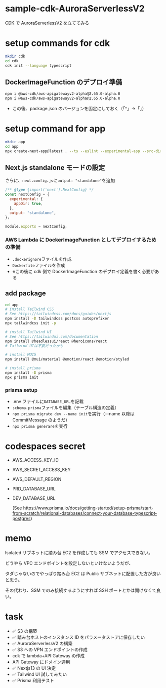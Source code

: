 # sample-cdk-AuroraServerlessV2

CDK で AuroraServerlessV2 を立ててみる

# setup commands for cdk

```sh
mkdir cdk
cd cdk
cdk init --language typescript
```

## DockerImageFunction のデプロイ準備

```sh
npm i @aws-cdk/aws-apigatewayv2-alpha@2.65.0-alpha.0
npm i @aws-cdk/aws-apigatewayv2-alpha@2.65.0-alpha.0
```

- この後、package.json のバージョンを固定にしておく（「^」->「」）

# setup command for app

```sh
mkdir app
cd app
npx create-next-app@latest . --ts --eslint --experimental-app --src-dir --use-npm --import-alias "@/*"

```

## Next.js standalone モードの設定

さらに、`next.config.js`に`output: "standalone"`を追加

```js
/** @type {import('next').NextConfig} */
const nextConfig = {
  experimental: {
    appDir: true,
  },
  output: "standalone",
};

module.exports = nextConfig;
```

### AWS Lambda に DockerImageFunction としてデプロイするための準備

- `.dockerignore`ファイルを作成
- `Dockerfile`ファイルを作成
- ※この後に cdk 側で DockerImageFunction のデプロイ定義を書く必要がある

## add package

```sh
cd app
# install Tailwind CSS
# See https://tailwindcss.com/docs/guides/nextjs
npm install -D tailwindcss postcss autoprefixer
npx tailwindcss init -p

# install Tailwind UI
# See https://tailwindui.com/documentation
npm install @headlessui/react @heroicons/react
# Tailwind UIは不要だったかも

# install MUI5
npm install @mui/material @emotion/react @emotion/styled

# install prisma
npm install -D prisma
npx prisma init
```

### prisma setup

- .env ファイルに`DATABASE_URL`を記載
- `schema.prisma`ファイルを編集（テーブル構造の定義）
- `npx prisma migrate dev --name init`を実行（--name 以降は CommitMessage のようだ）
- `npx prisma generare`を実行

# codespaces secret

- AWS_ACCESS_KEY_ID
- AWS_SECRET_ACCESS_KEY
- AWS_DEFAULT_REGION
- PRD_DATABASE_URL
- DEV_DATABASE_URL

  (See https://www.prisma.io/docs/getting-started/setup-prisma/start-from-scratch/relational-databases/connect-your-database-typescript-postgres)

# memo

Isolated サブネットに踏み台 EC2 を作成しても SSM でアクセスできない。

どうやら VPC エンドポイントを設定しないといけないようだが、

タダじゃないのでやっぱり踏み台 EC2 は Public サブネットに配置した方が良いと思う。

その代わり、SSM でのみ接続するようにすれば SSH ポートとかは開けなくて良い。

# task

- ✅ S3 の構築
- ✅ 踏み台ホストのインスタンス ID をパラメータストアに保存したい
- ✅ AuroraServerlessV2 の構築
- ✅ S3 への VPN エンドポイントの作成
- cdk で lambda+API Gateway の作成
- API Gateway にドメイン適用
- ✅ Nextjs13 の UI 決定
- ✅ Tailwind UI 試してみたい
- ✅ Prisma 利用テスト

